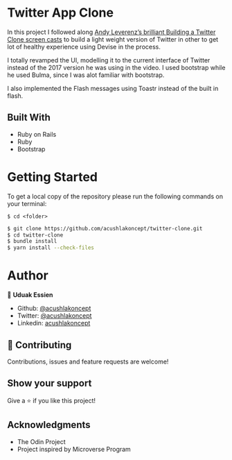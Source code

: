 # Twitter App Clone

In this project I followed along [Andy Leverenz’s brilliant Building a Twitter Clone screen casts](https://youtu.be/5gUysPm64a4) to build a light weight version of Twitter in other to get lot of healthy experience using Devise in the process.

I totally revamped the UI, modelling it to the current interface of Twitter instead of the 2017 version he was using in the video. I used bootstrap while he used Bulma, since I was alot familiar with bootstrap.

I also implemented the Flash messages using Toastr instead of the built in flash.


## Built With

- Ruby on Rails
- Ruby
- Bootstrap

# Getting Started

To get a local copy of the repository please run the following commands on your terminal:

```
$ cd <folder>
```

~~~bash
$ git clone https://github.com/acushlakoncept/twitter-clone.git
$ cd twitter-clone
$ bundle install 
$ yarn install --check-files
~~~


# Author

👤 **Uduak Essien**

- Github: [@acushlakoncept](https://github.com/acushlakoncept/)
- Twitter: [@acushlakoncept](https://twitter.com/acushlakoncept)
- Linkedin: [acushlakoncept](https://www.linkedin.com/in/acushlakoncept/)


## 🤝 Contributing

Contributions, issues and feature requests are welcome!

## Show your support

Give a ⭐️ if you like this project!

## Acknowledgments

- The Odin Project
- Project inspired by Microverse Program